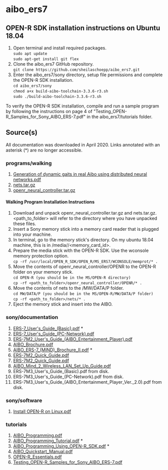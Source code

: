 # aibo_ers7

## OPEN-R SDK installation instructions on Ubuntu 18.04

1. Open terminal and install required packages.  
`sudo apt update`  
`sudo apt-get install git flex`
2. Clone the aibo_ers7 GitHub repository.  
`git clone https://github.com/sheilaschoepp/aibo_ers7.git`
3. Enter the aibo_ers7/sony directory, setup file permissions and complete the OPEN-R SDK installation.  
`cd aibo_ers7/sony`  
`chmod a+x build-aibo-toolchain-3.3.6-r3.sh`  
`sudo ./build-aibo-toolchain-3.3.6-r3.sh`  

To verify the OPEN-R SDK installation, compile and run a sample program by following the instructions on page 4 of "Testing_OPEN-R_Samples_for_Sony_AIBO_ERS-7.pdf" in the aibo_ers7/tutorials folder.


## Source(s)

All documentation was downloaded in April 2020. Links annotated with an asterisk (*) are no longer accessible.



### programs/walking

1. [Generation of dynamic gaits in real Aibo using distributed neural networks.pdf](http://www.ouroboros.org/evo_gaits.html)
2. [nets.tar.gz](http://www.ouroboros.org/nets.tar.gz)
3. [openr_neural_controller.tar.gz](http://www.ouroboros.org/openr_neural_controller.tar.gz)

#### Walking Program Installation Instructions

1. Download and unpack openr_neural_controller.tar.gz and nets.tar.gz.  <path_to_folder> will refer to the directory where you have unpacked these files.
2. Insert a Sony memory stick into a memory card reader that is plugged into your machine.
3. In terminal, go to the memory stick's directory.  On my ubuntu 18.04 machine, this is in /media/<username>/<memory_card_id>.
4. Prepare the media stick with the OPEN-R SDK.  Use the wconsole memory protection option.  
`cp -rf /usr/local/OPEN_R_SDK/OPEN_R/MS_ERS7/WCONSOLE/memprot/* .`
5. Move the contents of openr_neural_controller/OPENR to the OPEN-R folder on your memory stick.  
`cd OPEN-R (you should be in the MS/OPEN-R directory)`  
`cp -rf <path_to_folder>/openr_neural_controller/OPENR/* .`
6. Move the contents of nets to the /MW/DATA/P folder.  
`cd MW/DATA/P (you should be in the MS/OPEN-R/MW/DATA/P folder)`  
`cp -rf <path_to_folder>/nets/* .`
7. Eject the memory stick and insert into the AIBO.



### sony/documentation

1. [ERS-7_User's_Guide_(Basic).pdf](https://www.sony-aibo.com/wp-content/uploads/2013/01/Sony-ERS-7-Manual.pdf) *
2. [ERS-7_User's_Guide_(PC-Network).pdf](http://www.aiai.ed.ac.uk/project/aibo/documents/ERS-7M2/AIBO-Network.pdf)
3. [ERS-7M2_User's_Guide_(AIBO_Entertainment_Player).pdf](http://www.aiai.ed.ac.uk/project/aibo/documents/ERS-7M2/AIBO-Entertainment-Player.pdf)
4. [AIBO_Brochure.pdf](http://www.aiai.ed.ac.uk/project/aibo/documents/ERS-7M2/AIBO-Brochure.pdf)
5. [AIBO_ERS-7_(MIND)_Brochure_II.pdf](https://www.sony-aibo.com/wp-content/uploads/2013/01/Sony-ERS-7-Manual.pdf) *
6. [ERS-7M2_Quick_Guide.pdf](http://www.aiai.ed.ac.uk/project/aibo/documents/ERS-7M2/AIBO-Quick-Guide.pdf)
7. [ERS-7M2_Quick_Guide.pdf](http://www.aiai.ed.ac.uk/project/aibo/documents/ERS-7M2/AIBO-Quick-Guide.pdf)
8. [AIBO_Mind_2_Wireless_LAN_Set_Up_Guide.pdf](http://www.aiai.ed.ac.uk/project/aibo/documents/ERS-7M2/AIBO-WLAN.pdf)
9. ERS-7M3_User's_Guide_(Basic).pdf from disk.
10. ERS-7M3_User's_Guide_(PC-Network).pdf from disk.
11. ERS-7M3_User's_Guide_(AIBO_Entertainment_Player_Ver._2.0).pdf from disk.

### sony/software

1. [Install OPEN-R on Linux.pdf](http://www.dogsbodynet.com/openr/install_openr_linux.html)


### tutorials

1. [AIBO_Programming.pdf](http://www.ouroboros.org/notes.pdf)
2. [AIBO_Programming_Tutorial.pdf](https://www.cc.gatech.edu/~tucker/courses/amrs/aibo/AIBOProgrammingTutorial.pdf) *
3. [AIBO_Programming_Using_OPEN-R_SDK.pdf](http://homes.dsi.unimi.it/~tirelli/robotics/material/tutorial/tutorial_OPENR_ENSTA-1.0.pdf) *
4. [AIBO_Quickstart_Manual.pdf](http://www.ouroboros.org/AIBO-quickstart.pdf)
5. [OPEN-R_Essentials.pdf](http://www.ouroboros.org/open-r_v1.0.pdf)
5. [Testing_OPEN-R_Samples_for_Sony_AIBO_ERS-7.pdf](https://paginas.fe.up.pt/~lpreis/robo2004/documents/samples.pdf)
